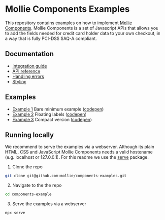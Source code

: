 # Mollie Components Examples

This repository contains examples on how to implement [Mollie Components](https://docs.mollie.com/guides/mollie-components/overview). Mollie Components is a set of Javascript APIs that allows you to add the fields needed for credit card holder data to your own checkout, in a way that is fully PCI-DSS SAQ-A compliant.

## Documentation

- [Integration guide](https://docs.mollie.com/guides/mollie-components/overview)
- [API reference](https://docs.mollie.com/guides/mollie-components/reference)
- [Handling errors](https://docs.mollie.com/guides/mollie-components/handling-errors)
- [Styling](https://docs.mollie.com/guides/mollie-components/styling)

## Examples

- [Example 1](./example-1) Bare minimum example ([codepen](example-2))
- [Example 2](./example-2) Floating labels ([codepen](example-2))
- [Example 3](./example-3) Compact version ([codepen](example-2))

## Running locally

We recommend to serve the examples via a webserver. Although its plain HTML, CSS and JavaScript Mollie Components needs a valid hostename (e.g. localhost or 127.0.0.1). For this readme we use the [serve](https://www.npmjs.com/package/serve) package.

1. Clone the repo

```bash
git clone git@github.com:mollie/components-examples.git
```

2. Navigate to the the repo

```bash
cd components-example
```

3. Serve the examples via a webserver

```bash
npx serve
```
